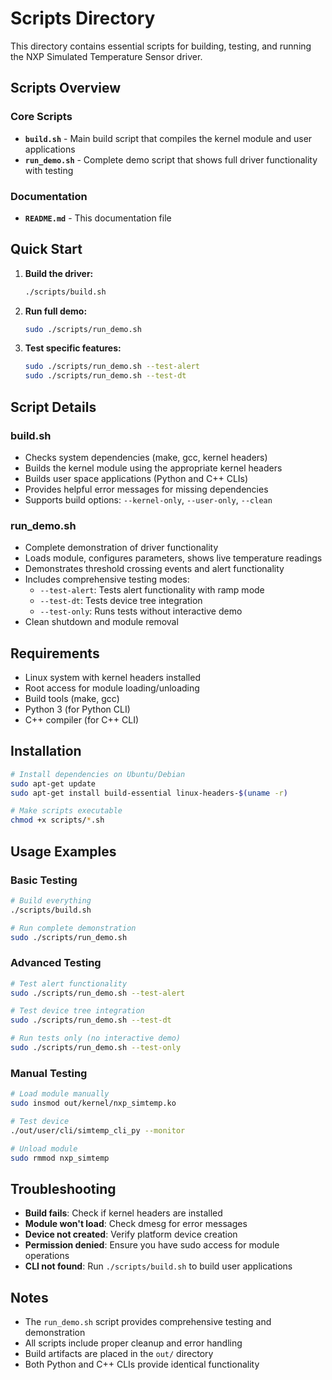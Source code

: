 # Scripts Directory

This directory contains essential scripts for building, testing, and running the NXP Simulated Temperature Sensor driver.

## Scripts Overview

### Core Scripts

- **`build.sh`** - Main build script that compiles the kernel module and user applications
- **`run_demo.sh`** - Complete demo script that shows full driver functionality with testing

### Documentation

- **`README.md`** - This documentation file

## Quick Start

1. **Build the driver:**
   ```bash
   ./scripts/build.sh
   ```

2. **Run full demo:**
   ```bash
   sudo ./scripts/run_demo.sh
   ```

3. **Test specific features:**
   ```bash
   sudo ./scripts/run_demo.sh --test-alert
   sudo ./scripts/run_demo.sh --test-dt
   ```

## Script Details

### build.sh
- Checks system dependencies (make, gcc, kernel headers)
- Builds the kernel module using the appropriate kernel headers
- Builds user space applications (Python and C++ CLIs)
- Provides helpful error messages for missing dependencies
- Supports build options: `--kernel-only`, `--user-only`, `--clean`

### run_demo.sh
- Complete demonstration of driver functionality
- Loads module, configures parameters, shows live temperature readings
- Demonstrates threshold crossing events and alert functionality
- Includes comprehensive testing modes:
  - `--test-alert`: Tests alert functionality with ramp mode
  - `--test-dt`: Tests device tree integration
  - `--test-only`: Runs tests without interactive demo
- Clean shutdown and module removal

## Requirements

- Linux system with kernel headers installed
- Root access for module loading/unloading
- Build tools (make, gcc)
- Python 3 (for Python CLI)
- C++ compiler (for C++ CLI)

## Installation

```bash
# Install dependencies on Ubuntu/Debian
sudo apt-get update
sudo apt-get install build-essential linux-headers-$(uname -r)

# Make scripts executable
chmod +x scripts/*.sh
```

## Usage Examples

### Basic Testing
```bash
# Build everything
./scripts/build.sh

# Run complete demonstration
sudo ./scripts/run_demo.sh
```

### Advanced Testing
```bash
# Test alert functionality
sudo ./scripts/run_demo.sh --test-alert

# Test device tree integration
sudo ./scripts/run_demo.sh --test-dt

# Run tests only (no interactive demo)
sudo ./scripts/run_demo.sh --test-only
```

### Manual Testing
```bash
# Load module manually
sudo insmod out/kernel/nxp_simtemp.ko

# Test device
./out/user/cli/simtemp_cli_py --monitor

# Unload module
sudo rmmod nxp_simtemp
```

## Troubleshooting

- **Build fails**: Check if kernel headers are installed
- **Module won't load**: Check dmesg for error messages
- **Device not created**: Verify platform device creation
- **Permission denied**: Ensure you have sudo access for module operations
- **CLI not found**: Run `./scripts/build.sh` to build user applications

## Notes

- The `run_demo.sh` script provides comprehensive testing and demonstration
- All scripts include proper cleanup and error handling
- Build artifacts are placed in the `out/` directory
- Both Python and C++ CLIs provide identical functionality
